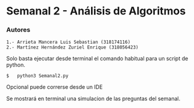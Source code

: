 # Semanal 2 - Análisis de Algoritmos

### Autores

    1.- Arrieta Mancera Luis Sebastian (318174116)
    2.- Martínez Hernández Zuriel Enrique (318056423)

Solo basta ejecutar desde terminal el comando habitual para un script de python.

``` 
$   python3 Semanal2.py
```

Opcional puede correrse desde un IDE

Se mostrará en terminal una simulacion de las preguntas del semanal.
